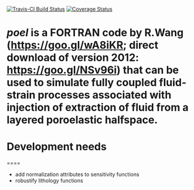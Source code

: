 [![Travis-CI Build Status](https://travis-ci.org/abarbour/poel.svg?branch=master)](https://travis-ci.org/abarbour/poel)
[![Coverage Status](https://img.shields.io/codecov/c/github/abarbour/poel/master.svg)](https://codecov.io/github/abarbour/poel?branch=master)

_poel_ is a FORTRAN code by R.Wang (https://goo.gl/wA8iKR; direct download of version 2012: https://goo.gl/NSv96i)
that can be used to simulate fully coupled fluid-strain processes associated with injection of
extraction of fluid from a layered poroelastic halfspace.
====
    
# Development needs
====
* add normalization attributes to sensitivity functions
* robustify lithology functions
